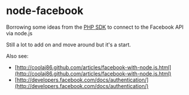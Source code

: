 # node-facebook

Borrowing some ideas from the [PHP SDK](http://github.com/facebook/php-sdk) to connect to the Facebook API via node.js

Still a lot to add on and move around but it's a start.

Also see:

  - [http://coolaj86.github.com/articles/facebook-with-node.js.html](http://coolaj86.github.com/articles/facebook-with-node.js.html)
  - [http://developers.facebook.com/docs/authentication/](http://developers.facebook.com/docs/authentication/)
